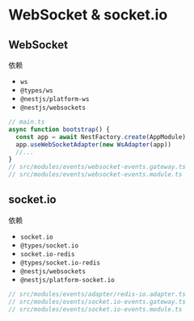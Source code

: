# WebSocket & socket.io

## WebSocket

依赖
- `ws`
- `@types/ws`
- `@nestjs/platform-ws`
- `@nestjs/websockets`


```ts
// main.ts
async function bootstrap() {
  const app = await NestFactory.create(AppModule)
  app.useWebSocketAdapter(new WsAdapter(app))
  //...
}
// src/modules/events/websocket-events.gateway.ts
// src/modules/events/websocket-events.module.ts
```

## socket.io

依赖
- `socket.io`
- `@types/socket.io`
- `socket.io-redis`
- `@types/socket.io-redis`
- `@nestjs/websockets`
- `@nestjs/platform-socket.io`


```ts
// src/modules/events/adapter/redis-io.adapter.ts
// src/modules/events/socket.io-events.gateway.ts
// src/modules/events/socket.io-events.module.ts
```